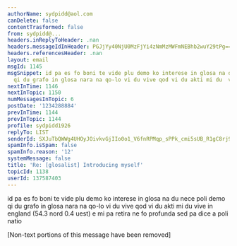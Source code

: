 ```yaml
---
authorName: sydpidd@aol.com
canDelete: false
contentTrasformed: false
from: sydpidd@...
headers.inReplyToHeader: .nan
headers.messageIdInHeader: PGJjYy40NjU0MzFjYi4zNmMzMWFmNEBhb2wuY29tPg==
headers.referencesHeader: .nan
layout: email
msgId: 1145
msgSnippet: id pa es fo boni te vide plu demo ko interese in glosa na du nece poli  demo
  qi du grafo in glosa nara na qo-lo vi du vive qod vi du akti mi du  vive in
nextInTime: 1146
nextInTopic: 1150
numMessagesInTopic: 6
postDate: '1234288884'
prevInTime: 1144
prevInTopic: 1144
profile: sydpidd1926
replyTo: LIST
senderId: SXJuTbQWWg4UHOyJOivkvGjIIo0o1_V6fnRPMqp_sPPk_cmi5sUB_R1gC8rj9g3fyJk9SWKd
spamInfo.isSpam: false
spamInfo.reason: '12'
systemMessage: false
title: 'Re: [glosalist] Introducing myself'
topicId: 1138
userId: 137587403
---
```


id pa es fo boni te vide plu demo ko interese in glosa
na du nece poli  demo qi du grafo in glosa 
nara na qo-lo vi du vive qod vi du akti 
mi du  vive in england (54.3 nord 0.4 uest) e mi pa retira 
ne fo profunda sed pa  dice a poli natio


[Non-text portions of this message have been removed]


